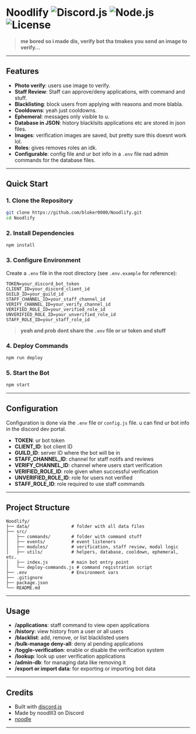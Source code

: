 # Noodlify ![Discord.js](https://img.shields.io/badge/discord.js-v14-blue) ![Node.js](https://img.shields.io/badge/node-%3E=18-green) ![License](https://img.shields.io/badge/license-ISC-lightgrey)

> **me bored so i made dis, verify bot tha tmakes you send an image to verify...**

---

## Features

- **Photo verify**: users use image to verify.
- **Staff Review**: Staff can approve/deny applications, with command and stuff.
- **Blacklisting**: block users from applying with reasons and more blabla.
- **Cooldowns**: yeah just cooldowns.
- **Ephemeral**: messages only visible to u.
- **Database in JSON**: history blacklsits applications etc are stored in json files.
- **Images**: verification images are saved, but pretty sure this doesnt work lol.
- **Roles**: gives removes roles an idk.
- **Configurable**: config file and ur bot info in a `.env` file nad admin commands for the database files.

---

## Quick Start

### 1. Clone the Repository

```bash
git clone https://github.com/bloker0000/Noodlify.git
cd Noodlify
```

### 2. Install Dependencies

```bash
npm install
```

### 3. Configure Environment

Create a `.env` file in the root directory (see `.env.example` for reference):

```env
TOKEN=your_discord_bot_token
CLIENT_ID=your_discord_client_id
GUILD_ID=your_guild_id
STAFF_CHANNEL_ID=your_staff_channel_id
VERIFY_CHANNEL_ID=your_verify_channel_id
VERIFIED_ROLE_ID=your_verified_role_id
UNVERIFIED_ROLE_ID=your_unverified_role_id
STAFF_ROLE_ID=your_staff_role_id
```

> **yeah and prob dont share the `.env` file or ur token and stuff**

### 4. Deploy Commands

```bash
npm run deploy
```

### 5. Start the Bot

```bash
npm start
```

---

## Configuration

Configuration is done via the `.env` file or `config.js` file. u can find ur bot info in the discord dev portal.

- **TOKEN**: ur bot token
- **CLIENT_ID**: bot client ID
- **GUILD_ID**: server ID where the bot will be in
- **STAFF_CHANNEL_ID**: channel for staff notifs and reviews
- **VERIFY_CHANNEL_ID**: channel where users start verification
- **VERIFIED_ROLE_ID**: role given when successful verification
- **UNVERIFIED_ROLE_ID**: role for users not verified
- **STAFF_ROLE_ID**: role required to use staff commands

---

## Project Structure

```
Noodlify/
├── data/                # folder with all data files
├── src/
│   ├── commands/        # folder with command stuff
│   ├── events/          # event listeners
│   ├── modules/         # verification, staff review, modal logic
│   ├── utils/           # helpers, database, cooldown, ephemeral, etc.
│   ├── index.js         # main bot entry point
│   └── deploy-commands.js # command registration script
├── .env                 # Environment vars
├── .gitignore
├── package.json
└── README.md
```

---

## Usage

- **/applications**: staff command to view open applications
- **/history**: view history from a user or all users
- **/blacklist**: add, remove, or list blacklisted users
- **/bulk-manage deny-all**: deny al pending applications
- **/toggle-verification**: enable or disable the verification system
- **/lookup**: look up user verification applications
- **/admin-db**: for managing data like removing it
- **/export or import data**: for exporting or importing bot data
---

## Credits

- Built with [discord.js](https://discord.js.org/)
- Made by noodlll3 on Discord
- [noodle](https://noodlesareyummy.xyz/)

---